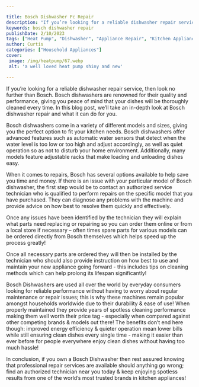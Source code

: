 ```yaml
---

title: Bosch Dishwasher Pc Repair
description: "If you’re looking for a reliable dishwasher repair service, then look no further than Bosch. Bosch dishwashers are renowned for th...learn more"
keywords: bosch dishwasher repair
publishDate: 2/10/2023
tags: ["Heat Pump", "Dishwasher", "Appliance Repair", "Kitchen Appliances", "Clean Appliance", "Appliance Brand"]
author: Curtis
categories: ["Household Appliances"]
cover: 
 image: /img/heatpump/67.webp
 alt: 'a well loved heat pump shiny and new'

---
```


If you’re looking for a reliable dishwasher repair service, then look no further than Bosch. Bosch dishwashers are renowned for their quality and performance, giving you peace of mind that your dishes will be thoroughly cleaned every time. In this blog post, we’ll take an in-depth look at Bosch dishwasher repair and what it can do for you.

Bosch dishwashers come in a variety of different models and sizes, giving you the perfect option to fit your kitchen needs. Bosch dishwashers offer advanced features such as automatic water sensors that detect when the water level is too low or too high and adjust accordingly, as well as quiet operation so as not to disturb your home environment. Additionally, many models feature adjustable racks that make loading and unloading dishes easy. 

When it comes to repairs, Bosch has several options available to help save you time and money. If there is an issue with your particular model of Bosch dishwasher, the first step would be to contact an authorized service technician who is qualified to perform repairs on the specific model that you have purchased. They can diagnose any problems with the machine and provide advice on how best to resolve them quickly and effectively. 

Once any issues have been identified by the technician they will explain what parts need replacing or repairing so you can order them online or from a local store if necessary – often times spare parts for various models can be ordered directly from Bosch themselves which helps speed up the process greatly! 

Once all necessary parts are ordered they will then be installed by the technician who should also provide instruction on how best to use and maintain your new appliance going forward - this includes tips on cleaning methods which can help prolong its lifespan significantly! 

Bosch Dishwashers are used all over the world by everyday consumers looking for reliable performance without having to worry about regular maintenance or repair issues; this is why these machines remain popular amongst households worldwide due to their durability & ease of use! When properly maintained they provide years of spotless cleaning performance making them well worth their price tag - especially when compared against other competing brands & models out there! The benefits don’t end here though: improved energy efficiency & quieter operation mean lower bills while still ensuring clean dishes every single time - making it easier than ever before for people everywhere enjoy clean dishes without having too much hassle! 

In conclusion, if you own a Bosch Dishwasher then rest assured knowing that professional repair services are available should anything go wrong; find an authorized technician near you today & keep enjoying spotless results from one of the world’s most trusted brands in kitchen appliances!
